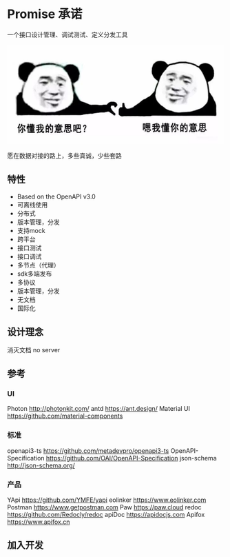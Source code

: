 # Promise 承诺

一个接口设计管理、调试测试、定义分发工具

![You know,](./app/renderer/view/welcome/youknow.jpg)

愿在数据对接的路上，多些真诚，少些套路

## 特性
* Based on the OpenAPI v3.0
* 可离线使用
* 分布式
* 版本管理，分发
* 支持mock
* 跨平台
* 接口测试
* 接口调试
* 多节点（代理）
* sdk多端发布
* 多协议
* 版本管理，分发
* 无文档
* 国际化

## 设计理念
消灭文档
no server

##  参考
### UI
Photon http://photonkit.com/
antd https://ant.design/
Material UI https://github.com/material-components
### 标准
openapi3-ts https://github.com/metadevpro/openapi3-ts
OpenAPI-Specification https://github.com/OAI/OpenAPI-Specification
json-schema http://json-schema.org/
### 产品
YApi https://github.com/YMFE/yapi
eolinker https://www.eolinker.com
Postman https://www.getpostman.com
Paw https://paw.cloud
redoc https://github.com/Redocly/redoc
apiDoc https://apidocjs.com
Apifox https://www.apifox.cn

## 加入开发